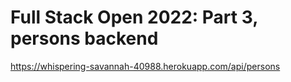# Full Stack Open 2022: Part 3, persons backend

<https://whispering-savannah-40988.herokuapp.com/api/persons>
